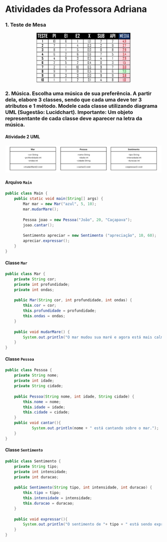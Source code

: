 # Atividades da Professora Adriana
### **1. Teste de Mesa**
<div align="center">
  <img src="Medias.jpg" width="60%">
</div>

### **2. Música. Escolha uma música de sua preferência. A partir dela, elabore 3 classes, sendo que cada uma deve ter 3 atributos e 1 método. Modele cada classe utilizando diagrama UML (Sugestão: Lucidchart). Importante: Um objeto representante de cada classe deve aparecer na letra da música.**

#### Atividade 2 UML
<div align="center">
  <img src="atividade2UML.png" width"60%">
</div>

#### Arquivo ``Main``
```java
public class Main {
    public static void main(String[] args) {
        Mar mar = new Mar("azul", 5, 10);
        mar.mudarMare();

        Pessoa joao = new Pessoa("João", 20, "Caçapava");
        joao.cantar();

        Sentimento apreciar = new Sentimento ("apreciação", 10, 60);
        apreciar.expressar();
    }
}
```
#### Classe ``Mar``
```java
public class Mar {
    private String cor;
    private int profundidade;
    private int ondas;

    public Mar(String cor, int profundidade, int ondas) {
        this.cor = cor;
        this.profundidade = profundidade;
        this.ondas = ondas;
    }

    public void mudarMare() {
        System.out.println("O mar mudou sua maré e agora está mais calmo.");
    }
}
```
#### Classe ``Pessoa``
```java
public class Pessoa {
    private String nome;
    private int idade;
    private String cidade;

    public Pessoa(String nome, int idade, String cidade) {
        this.nome = nome;
        this.idade = idade;
        this.cidade = cidade;
    }
    public void cantar(){
            System.out.println(nome + " está cantando sobre o mar.");
    }
}
```
#### Classe ``Sentimento``
```java
public class Sentimento {
    private String tipo;
    private int intensidade;
    private int duracao;

    public Sentimento(String tipo, int intensidade, int duracao) {
        this.tipo = tipo;
        this.intensidade = intensidade;
        this.duracao = duracao;
    }

    public void expressar(){
        System.out.println("O sentimento de "+ tipo + " está sendo expresso.");
    }
}
```
